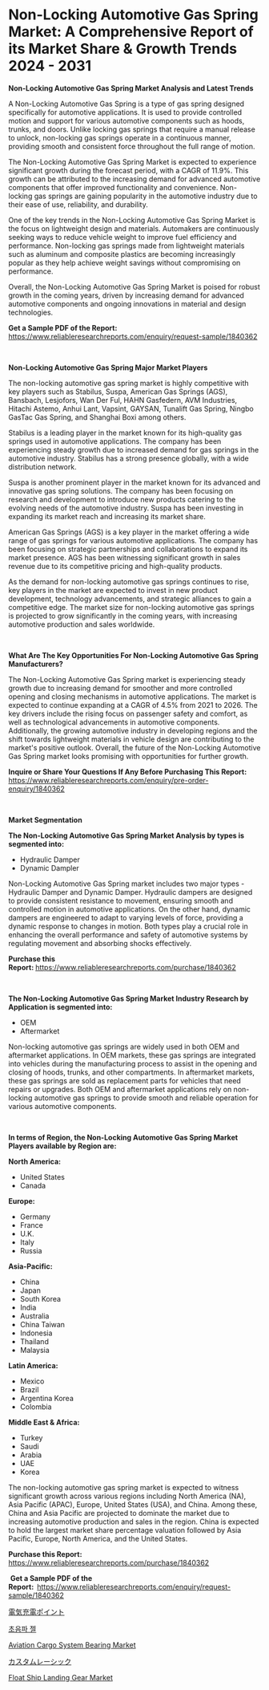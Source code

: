 <p><h1>Non-Locking Automotive Gas Spring Market: A Comprehensive Report of its Market Share & Growth Trends 2024 - 2031</h1></p><p><strong>Non-Locking Automotive Gas Spring Market Analysis and Latest Trends</strong></p>
<p><p>A Non-Locking Automotive Gas Spring is a type of gas spring designed specifically for automotive applications. It is used to provide controlled motion and support for various automotive components such as hoods, trunks, and doors. Unlike locking gas springs that require a manual release to unlock, non-locking gas springs operate in a continuous manner, providing smooth and consistent force throughout the full range of motion.</p><p>The Non-Locking Automotive Gas Spring Market is expected to experience significant growth during the forecast period, with a CAGR of 11.9%. This growth can be attributed to the increasing demand for advanced automotive components that offer improved functionality and convenience. Non-locking gas springs are gaining popularity in the automotive industry due to their ease of use, reliability, and durability.</p><p>One of the key trends in the Non-Locking Automotive Gas Spring Market is the focus on lightweight design and materials. Automakers are continuously seeking ways to reduce vehicle weight to improve fuel efficiency and performance. Non-locking gas springs made from lightweight materials such as aluminum and composite plastics are becoming increasingly popular as they help achieve weight savings without compromising on performance.</p><p>Overall, the Non-Locking Automotive Gas Spring Market is poised for robust growth in the coming years, driven by increasing demand for advanced automotive components and ongoing innovations in material and design technologies.</p></p>
<p><strong>Get a Sample PDF of the Report:&nbsp;</strong> <a href="https://www.reliableresearchreports.com/enquiry/request-sample/1840362">https://www.reliableresearchreports.com/enquiry/request-sample/1840362</a></p>
<p>&nbsp;</p>
<p><strong>Non-Locking Automotive Gas Spring Major Market Players</strong></p>
<p><p>The non-locking automotive gas spring market is highly competitive with key players such as Stabilus, Suspa, American Gas Springs (AGS), Bansbach, Lesjofors, Wan Der Ful, HAHN Gasfedern, AVM Industries, Hitachi Astemo, Anhui Lant, Vapsint, GAYSAN, Tunalift Gas Spring, Ningbo GasTac Gas Spring, and Shanghai Boxi among others.</p><p>Stabilus is a leading player in the market known for its high-quality gas springs used in automotive applications. The company has been experiencing steady growth due to increased demand for gas springs in the automotive industry. Stabilus has a strong presence globally, with a wide distribution network.</p><p>Suspa is another prominent player in the market known for its advanced and innovative gas spring solutions. The company has been focusing on research and development to introduce new products catering to the evolving needs of the automotive industry. Suspa has been investing in expanding its market reach and increasing its market share.</p><p>American Gas Springs (AGS) is a key player in the market offering a wide range of gas springs for various automotive applications. The company has been focusing on strategic partnerships and collaborations to expand its market presence. AGS has been witnessing significant growth in sales revenue due to its competitive pricing and high-quality products.</p><p>As the demand for non-locking automotive gas springs continues to rise, key players in the market are expected to invest in new product development, technology advancements, and strategic alliances to gain a competitive edge. The market size for non-locking automotive gas springs is projected to grow significantly in the coming years, with increasing automotive production and sales worldwide.</p></p>
<p>&nbsp;</p>
<p><strong>What Are The Key Opportunities For Non-Locking Automotive Gas Spring Manufacturers?</strong></p>
<p><p>The Non-Locking Automotive Gas Spring market is experiencing steady growth due to increasing demand for smoother and more controlled opening and closing mechanisms in automotive applications. The market is expected to continue expanding at a CAGR of 4.5% from 2021 to 2026. The key drivers include the rising focus on passenger safety and comfort, as well as technological advancements in automotive components. Additionally, the growing automotive industry in developing regions and the shift towards lightweight materials in vehicle design are contributing to the market's positive outlook. Overall, the future of the Non-Locking Automotive Gas Spring market looks promising with opportunities for further growth.</p></p>
<p><strong>Inquire or Share Your Questions If Any Before Purchasing This Report:</strong> <a href="https://www.reliableresearchreports.com/enquiry/pre-order-enquiry/1840362">https://www.reliableresearchreports.com/enquiry/pre-order-enquiry/1840362</a></p>
<p>&nbsp;</p>
<p><strong>Market Segmentation</strong></p>
<p><strong>The Non-Locking Automotive Gas Spring Market Analysis by types is segmented into:</strong></p>
<p><ul><li>Hydraulic Damper</li><li>Dynamic Dampler</li></ul></p>
<p><p>Non-Locking Automotive Gas Spring market includes two major types - Hydraulic Damper and Dynamic Damper. Hydraulic dampers are designed to provide consistent resistance to movement, ensuring smooth and controlled motion in automotive applications. On the other hand, dynamic dampers are engineered to adapt to varying levels of force, providing a dynamic response to changes in motion. Both types play a crucial role in enhancing the overall performance and safety of automotive systems by regulating movement and absorbing shocks effectively.</p></p>
<p><strong>Purchase this Report:&nbsp;</strong><a href="https://www.reliableresearchreports.com/purchase/1840362">https://www.reliableresearchreports.com/purchase/1840362</a></p>
<p>&nbsp;</p>
<p><strong>The Non-Locking Automotive Gas Spring Market Industry Research by Application is segmented into:</strong></p>
<p><ul><li>OEM</li><li>Aftermarket</li></ul></p>
<p><p>Non-locking automotive gas springs are widely used in both OEM and aftermarket applications. In OEM markets, these gas springs are integrated into vehicles during the manufacturing process to assist in the opening and closing of hoods, trunks, and other compartments. In aftermarket markets, these gas springs are sold as replacement parts for vehicles that need repairs or upgrades. Both OEM and aftermarket applications rely on non-locking automotive gas springs to provide smooth and reliable operation for various automotive components.</p></p>
<p>&nbsp;</p>
<p><strong>In terms of Region, the Non-Locking Automotive Gas Spring Market Players available by Region are:</strong></p>
<p>
    <p> <strong> North America: </strong>
        <ul>
            <li>United States</li>
            <li>Canada</li>
        </ul>
        </p> 
    <p> <strong> Europe: </strong>
        <ul>
            <li>Germany</li>
            <li>France</li>
            <li>U.K.</li>
            <li>Italy</li>
            <li>Russia</li>
        </ul>
        </p> 
    <p> <strong> Asia-Pacific: </strong>
        <ul>
            <li>China</li>
            <li>Japan</li>
            <li>South Korea</li>
            <li>India</li>
            <li>Australia</li>
            <li>China Taiwan</li>
            <li>Indonesia</li>
            <li>Thailand</li>
            <li>Malaysia</li>
        </ul>
        </p> 
    <p> <strong> Latin America: </strong>
        <ul>
            <li>Mexico</li>
            <li>Brazil</li>
            <li>Argentina Korea</li>
            <li>Colombia</li>
        </ul>
        </p> 
    <p> <strong> Middle East & Africa: </strong>
        <ul>
            <li>Turkey</li>
            <li>Saudi</li>
            <li>Arabia</li>
            <li>UAE</li>
            <li>Korea</li>
        </ul>
    </p>
    </p>
<p><p>The non-locking automotive gas spring market is expected to witness significant growth across various regions including North America (NA), Asia Pacific (APAC), Europe, United States (USA), and China. Among these, China and Asia Pacific are projected to dominate the market due to increasing automotive production and sales in the region. China is expected to hold the largest market share percentage valuation followed by Asia Pacific, Europe, North America, and the United States.</p></p>
<p><strong>Purchase this Report: </strong><a href="https://www.reliableresearchreports.com/purchase/1840362">https://www.reliableresearchreports.com/purchase/1840362</a></p>
<p>&nbsp;<strong>Get a Sample PDF of the Report:&nbsp;&nbsp;</strong><a href="https://www.reliableresearchreports.com/enquiry/request-sample/1840362">https://www.reliableresearchreports.com/enquiry/request-sample/1840362</a></p>
<p><strong></strong></p>
<p><p><a href="https://medium.com/@andym141978/%E9%9B%BB%E5%8B%95%E8%BB%8A%E7%94%A8%E5%85%85%E9%9B%BB%E3%82%B9%E3%83%86%E3%83%BC%E3%82%B7%E3%83%A7%E3%83%B3%E5%B8%82%E5%A0%B4%E3%82%B7%E3%82%A7%E3%82%A2%E3%81%AE%E6%8E%A8%E7%A7%BB%E3%81%A82024%E5%B9%B4%E3%81%8B%E3%82%892031%E5%B9%B4%E3%81%BE%E3%81%A7%E3%81%AE%E5%B8%82%E5%A0%B4%E6%88%90%E9%95%B7%E3%83%88%E3%83%AC%E3%83%B3%E3%83%89-a70c4e6955a0">電気充電ポイント</a></p><p><a href="https://medium.com/@cdxynbcyiw5198/%EC%B4%88%EC%9D%8C%ED%8C%8C-%EC%A0%A4-%EC%8B%9C%EC%9E%A5-%EA%B7%9C%EB%AA%A8-%EB%B0%8F-%EC%8B%9C%EC%9E%A5-%EB%8F%99%ED%96%A5-%EC%99%84%EC%A0%84%ED%95%9C-%EC%82%B0%EC%97%85-%EA%B0%9C%EC%9A%94-2024%EB%85%84%EB%B6%80%ED%84%B0-2031%EB%85%84%EA%B9%8C%EC%A7%80-b3c04d57b850">초음파 젤</a></p><p><a href="https://github.com/angelajermaine/Market-Research-Report-List-2/blob/main/aviation-cargo-system-bearing-market.md">Aviation Cargo System Bearing Market</a></p><p><a href="https://medium.com/@andym141978/%E3%82%AB%E3%82%B9%E3%82%BF%E3%83%A0lasik%E5%B8%82%E5%A0%B4%E3%81%AE%E5%88%86%E6%9E%90-%E3%82%B0%E3%83%AD%E3%83%BC%E3%83%90%E3%83%AB%E7%94%A3%E6%A5%AD%E3%81%AE%E8%A6%8B%E9%80%9A%E3%81%97%E3%81%A8%E4%BA%88%E6%B8%AC-2024%E5%B9%B4%E3%81%8B%E3%82%892031%E5%B9%B4%E3%81%BE%E3%81%A7-f3d337a0b15a">カスタムレーシック</a></p><p><a href="https://github.com/provorikovar/Market-Research-Report-List-3/blob/main/float-ship-landing-gear-market.md">Float Ship Landing Gear Market</a></p></p>